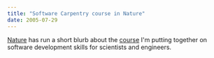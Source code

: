 ```yaml
---
title: "Software Carpentry course in Nature"
date: 2005-07-29
---
```

<a href="http://www.nature.com">Nature</a> has run a short blurb about the <a href="http://www.nature.com/naturejobs/2005/050728/full/nj7050-600b.html">course</a> I'm putting together on software development skills for scientists and engineers.
